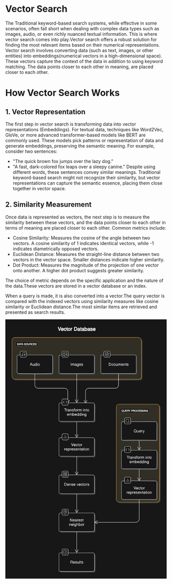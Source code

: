 # Vector Search
The Traditional keyword-based search systems, while effective in some scenarios, often fall short when dealing with complex data types such as images, audio, or even richly nuanced textual information. This is where vector search comes into play.Vector search offers a robust solution for finding the most relevant items based on their numerical representations. Vector search involves converting data (such as text, images, or other entities) into embeddings(numerical vectors in a high-dimensional space). These vectors capture the context of the data in addition to using keyword matching. The data points closer to each other in meaning, are placed closer to each other.

# How Vector Search Works
## 1. Vector Representation
The first step in vector search is transforming data into vector representations (Embeddings). For textual data, techniques like Word2Vec, GloVe, or more advanced transformer-based models like BERT are commonly used. These models pick patterns or representation of data and generate embeddings, preserving the semantic meaning.
For example, consider two sentences:

* "The quick brown fox jumps over the lazy dog."
* "A fast, dark-colored fox leaps over a sleepy canine."
Despite using different words, these sentences convey similar meanings. Traditional keyword-based search might not recognize their similarity, but vector representations can capture the semantic essence, placing them close together in vector space.

## 2. Similarity Measurement
Once data is represented as vectors, the next step is to measure the similarity between these vectors, and the data points closer to each other in terms of meaning are placed closer to each other. Common metrics include:

* Cosine Similarity: Measures the cosine of the angle between two vectors. A cosine similarity of 1 indicates identical vectors, while -1 indicates diametrically opposed vectors.
* Euclidean Distance: Measures the straight-line distance between two vectors in the vector space. Smaller distances indicate higher similarity.
* Dot Product: Measures the magnitude of the projection of one vector onto another. A higher dot product suggests greater similarity.

The choice of metric depends on the specific application and the nature of the data.These vectors are stored in a vector database or an index.

When a query is made, it is also converted into a vector.The query vector is compared with the indexed vectors using similarity measures like cosine similarity or Euclidean distance.The most similar items are retrieved and presented as search results.

![Vector Search Representation](../images/vector-database.png)
